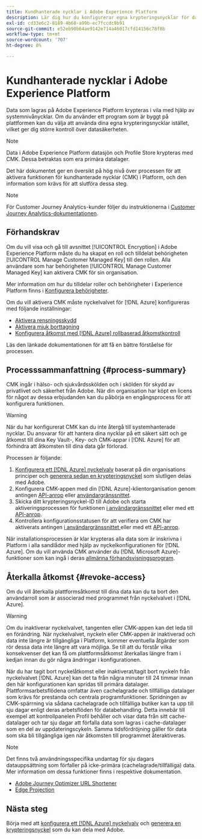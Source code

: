 ```yaml
---
title: Kundhanterade nycklar i Adobe Experience Platform
description: Lär dig hur du konfigurerar egna krypteringsnycklar för data som lagras i Adobe Experience Platform.
exl-id: cd33e6c2-8189-4b68-a99b-ec7fccdc9b91
source-git-commit: e52eb90b64ae9142e714a46017cfd14156c78f8b
workflow-type: tm+mt
source-wordcount: '707'
ht-degree: 0%

---
```


# Kundhanterade nycklar i Adobe Experience Platform

Data som lagras på Adobe Experience Platform krypteras i vila med hjälp av systemnivånycklar. Om du använder ett program som är byggt på plattformen kan du välja att använda dina egna krypteringsnycklar istället, vilket ger dig större kontroll över datasäkerheten.

>[!NOTE]
>
>Data i Adobe Experience Platform datasjön och Profile Store krypteras med CMK. Dessa betraktas som era primära datalager.

Det här dokumentet ger en översikt på hög nivå över processen för att aktivera funktionen för kundhanterade nycklar (CMK) i Platform, och den information som krävs för att slutföra dessa steg.

>[!NOTE]
>
>För Customer Journey Analytics-kunder följer du instruktionerna i [Customer Journey Analytics-dokumentationen](https://experienceleague.adobe.com/docs/analytics-platform/using/cja-privacy/cmk.html).

## Förhandskrav

Om du vill visa och gå till avsnittet [!UICONTROL Encryption] i Adobe Experience Platform måste du ha skapat en roll och tilldelat behörigheten [!UICONTROL Manage Customer Managed Key] till den rollen. Alla användare som har behörigheten [!UICONTROL Manage Customer Managed Key] kan aktivera CMK för sin organisation.

Mer information om hur du tilldelar roller och behörigheter i Experience Platform finns i [Konfigurera behörigheter](https://experienceleague.adobe.com/docs/platform-learn/getting-started-for-data-architects-and-data-engineers/configure-permissions.html).

Om du vill aktivera CMK måste nyckelvalvet för [!DNL Azure] konfigureras med följande inställningar:

* [Aktivera rensningsskydd](https://learn.microsoft.com/en-us/azure/key-vault/general/soft-delete-overview#purge-protection)
* [Aktivera mjuk borttagning](https://learn.microsoft.com/en-us/azure/key-vault/general/soft-delete-overview)
* [Konfigurera åtkomst med  [!DNL Azure] rollbaserad åtkomstkontroll](https://learn.microsoft.com/en-us/azure/role-based-access-control/)

Läs den länkade dokumentationen för att få en bättre förståelse för processen.

## Processsammanfattning {#process-summary}

CMK ingår i hälso- och sjukvårdsskölden och i skölden för skydd av privatlivet och säkerhet från Adobe. När din organisation har köpt en licens för något av dessa erbjudanden kan du påbörja en engångsprocess för att konfigurera funktionen.

>[!WARNING]
>
>När du har konfigurerat CMK kan du inte återgå till systemhanterade nycklar. Du ansvarar för att hantera dina nycklar på ett säkert sätt och ge åtkomst till dina Key Vault-, Key- och CMK-appar i [!DNL Azure] för att förhindra att åtkomsten till dina data går förlorad.

Processen är följande:

1. [Konfigurera ett [!DNL Azure] nyckelvalv](./azure-key-vault-config.md) baserat på din organisations principer och [generera sedan en krypteringsnyckel](./azure-key-vault-config.md#generate-a-key) som slutligen delas med Adobe.
1. Konfigurera CMK-appen med din [!DNL Azure]-klientorganisation genom antingen [API-anrop](./api-set-up.md#register-app) eller [användargränssnittet](./ui-set-up.md#register-app).
1. Skicka ditt krypteringsnyckel-ID till Adobe och starta aktiveringsprocessen för funktionen [ i användargränssnittet](./ui-set-up.md#send-to-adobe) eller med ett [API-anrop](./api-set-up.md#send-to-adobe).
1. Kontrollera konfigurationsstatusen för att verifiera om CMK har aktiverats antingen [ i användargränssnittet ](./ui-set-up.md#check-status) eller med ett [API-anrop](./api-set-up.md#check-status).

När installationsprocessen är klar krypteras alla data som är inskrivna i Platform i alla sandlådor med hjälp av nyckelkonfigurationen för [!DNL Azure]. Om du vill använda CMK använder du [!DNL Microsoft Azure]-funktioner som kan ingå i deras [allmänna förhandsvisningsprogram](https://azure.microsoft.com/en-ca/support/legal/preview-supplemental-terms/).

## Återkalla åtkomst {#revoke-access}

Om du vill återkalla plattformsåtkomst till dina data kan du ta bort den användarroll som är associerad med programmet från nyckelvalvet i [!DNL Azure].

>[!WARNING]
>
>Om du inaktiverar nyckelvalvet, tangenten eller CMK-appen kan det leda till en förändring. När nyckelvalvet, nyckeln eller CMK-appen är inaktiverad och data inte längre är tillgängliga i Platform, kommer eventuella åtgärder som rör dessa data inte längre att vara möjliga. Se till att du förstår vilka konsekvenser det kan få om plattformsåtkomst återkallas längre fram i kedjan innan du gör några ändringar i konfigurationen.

När du har tagit bort nyckelåtkomst eller inaktiverat/tagit bort nyckeln från nyckelvalvet [!DNL Azure] kan det ta från några minuter till 24 timmar innan den här konfigurationen kan spridas till primära datalager. Plattformsarbetsflödena omfattar även cachelagrade och tillfälliga datalager som krävs för prestanda och centrala programfunktioner. Spridningen av CMK-spärrning via sådana cachelagrade och tillfälliga butiker kan ta upp till sju dagar enligt deras arbetsflöden för databehandling. Detta innebär till exempel att kontrollpanelen Profil behåller och visar data från sitt cache-datalager och tar sju dagar att förfalla data som lagras i cache-datalager som en del av uppdateringscykeln. Samma tidsfördröjning gäller för data som ska bli tillgängliga igen när åtkomsten till programmet återaktiveras.

>[!NOTE]
>
>Det finns två användningsspecifika undantag för sju dagars datauppsättning som förfaller på icke-primära (cachelagrade/tillfälliga) data. Mer information om dessa funktioner finns i respektive dokumentation.<ul><li>[Adobe Journey Optimizer URL Shortener](https://experienceleague.adobe.com/docs/journey-optimizer/using/sms/sms-configuration.html#message-preset-sms)</li><li>[Edge Projection](https://experienceleague.adobe.com/docs/experience-platform/profile/home.html#edge-projections)</li></ul>

## Nästa steg

Börja med att [konfigurera ett  [!DNL Azure] nyckelvalv](./azure-key-vault-config.md) och [generera en krypteringsnyckel](./azure-key-vault-config.md#generate-a-key) som du kan dela med Adobe.
